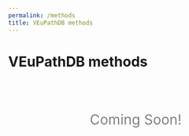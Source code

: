 ```yaml
---
permalink: /methods
title: VEuPathDB methods
---
```

<style>
div.coming-soon {
  font-size: 200%;
  text-align: center;
  margin-top: 3em;
  color: grey;
}
div.coming-soon i{
  padding-right: 0.5em;
}
</style>

<h1>VEuPathDB methods</h1>

<div class="static-content"> 
  <div class="coming-soon">
    <i class="fa fa-gears"></i>Coming Soon!
  </div>
</div>


